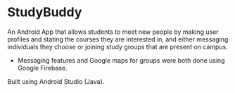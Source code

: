 # StudyBuddy

An Android App that allows students to meet new people by making user profiles and stating the courses they are interested in, and either messaging individuals they choose or joining study groups that are present on campus.

- Messaging features and Google maps for groups were both done using Google Firebase.

Built using Android Studio (Java).
